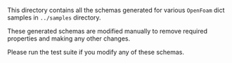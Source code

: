 This directory contains all the schemas generated for various `OpenFoam` dict
samples in `../samples` directory.

These generated schemas are modified manually to remove required properties and
making any other changes.

Please run the test suite if you modify any of these schemas.